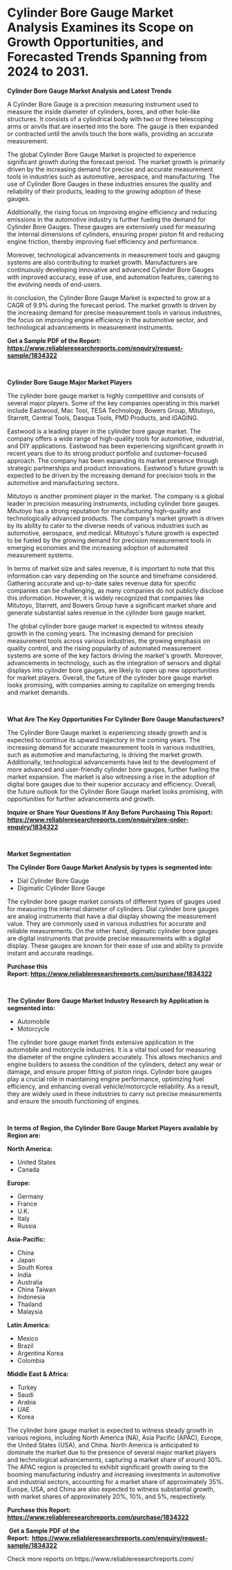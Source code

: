 <p><h1>Cylinder Bore Gauge Market Analysis Examines its Scope on Growth Opportunities, and Forecasted Trends Spanning from 2024 to 2031.</h1></p><p><strong>Cylinder Bore Gauge Market Analysis and Latest Trends</strong></p>
<p><p>A Cylinder Bore Gauge is a precision measuring instrument used to measure the inside diameter of cylinders, bores, and other hole-like structures. It consists of a cylindrical body with two or three telescoping arms or anvils that are inserted into the bore. The gauge is then expanded or contracted until the anvils touch the bore walls, providing an accurate measurement.</p><p>The global Cylinder Bore Gauge Market is projected to experience significant growth during the forecast period. The market growth is primarily driven by the increasing demand for precise and accurate measurement tools in industries such as automotive, aerospace, and manufacturing. The use of Cylinder Bore Gauges in these industries ensures the quality and reliability of their products, leading to the growing adoption of these gauges.</p><p>Additionally, the rising focus on improving engine efficiency and reducing emissions in the automotive industry is further fueling the demand for Cylinder Bore Gauges. These gauges are extensively used for measuring the internal dimensions of cylinders, ensuring proper piston fit and reducing engine friction, thereby improving fuel efficiency and performance.</p><p>Moreover, technological advancements in measurement tools and gauging systems are also contributing to market growth. Manufacturers are continuously developing innovative and advanced Cylinder Bore Gauges with improved accuracy, ease of use, and automation features, catering to the evolving needs of end-users.</p><p>In conclusion, the Cylinder Bore Gauge Market is expected to grow at a CAGR of 9.9% during the forecast period. The market growth is driven by the increasing demand for precise measurement tools in various industries, the focus on improving engine efficiency in the automotive sector, and technological advancements in measurement instruments.</p></p>
<p><strong>Get a Sample PDF of the Report:&nbsp; <a href="https://www.reliableresearchreports.com/enquiry/request-sample/1834322">https://www.reliableresearchreports.com/enquiry/request-sample/1834322</a></strong></p>
<p>&nbsp;</p>
<p><strong>Cylinder Bore Gauge Major Market Players</strong></p>
<p><p>The cylinder bore gauge market is highly competitive and consists of several major players. Some of the key companies operating in this market include Eastwood, Mac Tool, TESA Technology, Bowers Group, Mitutoyo, Starrett, Central Tools, Dasqua Tools, PMD Products, and iGAGING.</p><p>Eastwood is a leading player in the cylinder bore gauge market. The company offers a wide range of high-quality tools for automotive, industrial, and DIY applications. Eastwood has been experiencing significant growth in recent years due to its strong product portfolio and customer-focused approach. The company has been expanding its market presence through strategic partnerships and product innovations. Eastwood's future growth is expected to be driven by the increasing demand for precision tools in the automotive and manufacturing sectors.</p><p>Mitutoyo is another prominent player in the market. The company is a global leader in precision measuring instruments, including cylinder bore gauges. Mitutoyo has a strong reputation for manufacturing high-quality and technologically advanced products. The company's market growth is driven by its ability to cater to the diverse needs of various industries such as automotive, aerospace, and medical. Mitutoyo's future growth is expected to be fueled by the growing demand for precision measurement tools in emerging economies and the increasing adoption of automated measurement systems.</p><p>In terms of market size and sales revenue, it is important to note that this information can vary depending on the source and timeframe considered. Gathering accurate and up-to-date sales revenue data for specific companies can be challenging, as many companies do not publicly disclose this information. However, it is widely recognized that companies like Mitutoyo, Starrett, and Bowers Group have a significant market share and generate substantial sales revenue in the cylinder bore gauge market.</p><p>The global cylinder bore gauge market is expected to witness steady growth in the coming years. The increasing demand for precision measurement tools across various industries, the growing emphasis on quality control, and the rising popularity of automated measurement systems are some of the key factors driving the market's growth. Moreover, advancements in technology, such as the integration of sensors and digital displays into cylinder bore gauges, are likely to open up new opportunities for market players. Overall, the future of the cylinder bore gauge market looks promising, with companies aiming to capitalize on emerging trends and market demands.</p></p>
<p>&nbsp;</p>
<p><strong>What Are The Key Opportunities For Cylinder Bore Gauge Manufacturers?</strong></p>
<p><p>The Cylinder Bore Gauge market is experiencing steady growth and is expected to continue its upward trajectory in the coming years. The increasing demand for accurate measurement tools in various industries, such as automotive and manufacturing, is driving the market growth. Additionally, technological advancements have led to the development of more advanced and user-friendly cylinder bore gauges, further fueling the market expansion. The market is also witnessing a rise in the adoption of digital bore gauges due to their superior accuracy and efficiency. Overall, the future outlook for the Cylinder Bore Gauge market looks promising, with opportunities for further advancements and growth.</p></p>
<p><strong>Inquire or Share Your Questions If Any Before Purchasing This Report: <a href="https://www.reliableresearchreports.com/enquiry/pre-order-enquiry/1834322">https://www.reliableresearchreports.com/enquiry/pre-order-enquiry/1834322</a></strong></p>
<p>&nbsp;</p>
<p><strong>Market Segmentation</strong></p>
<p><strong>The Cylinder Bore Gauge Market Analysis by types is segmented into:</strong></p>
<p><ul><li>Dial Cylinder Bore Gauge</li><li>Digimatic Cylinder Bore Gauge</li></ul></p>
<p><p>The cylinder bore gauge market consists of different types of gauges used for measuring the internal diameter of cylinders. Dial cylinder bore gauges are analog instruments that have a dial display showing the measurement value. They are commonly used in various industries for accurate and reliable measurements. On the other hand, digimatic cylinder bore gauges are digital instruments that provide precise measurements with a digital display. These gauges are known for their ease of use and ability to provide instant and accurate readings.</p></p>
<p><strong>Purchase this Report:&nbsp;<a href="https://www.reliableresearchreports.com/purchase/1834322">https://www.reliableresearchreports.com/purchase/1834322</a></strong></p>
<p>&nbsp;</p>
<p><strong>The Cylinder Bore Gauge Market Industry Research by Application is segmented into:</strong></p>
<p><ul><li>Automobile</li><li>Motorcycle</li></ul></p>
<p><p>The cylinder bore gauge market finds extensive application in the automobile and motorcycle industries. It is a vital tool used for measuring the diameter of the engine cylinders accurately. This allows mechanics and engine builders to assess the condition of the cylinders, detect any wear or damage, and ensure proper fitting of piston rings. Cylinder bore gauges play a crucial role in maintaining engine performance, optimizing fuel efficiency, and enhancing overall vehicle/motorcycle reliability. As a result, they are widely used in these industries to carry out precise measurements and ensure the smooth functioning of engines.</p></p>
<p>&nbsp;</p>
<p><strong>In terms of Region, the Cylinder Bore Gauge Market Players available by Region are:</strong></p>
<p>
    <p> <strong> North America: </strong>
        <ul>
            <li>United States</li>
            <li>Canada</li>
        </ul>
        </p> 
    <p> <strong> Europe: </strong>
        <ul>
            <li>Germany</li>
            <li>France</li>
            <li>U.K.</li>
            <li>Italy</li>
            <li>Russia</li>
        </ul>
        </p> 
    <p> <strong> Asia-Pacific: </strong>
        <ul>
            <li>China</li>
            <li>Japan</li>
            <li>South Korea</li>
            <li>India</li>
            <li>Australia</li>
            <li>China Taiwan</li>
            <li>Indonesia</li>
            <li>Thailand</li>
            <li>Malaysia</li>
        </ul>
        </p> 
    <p> <strong> Latin America: </strong>
        <ul>
            <li>Mexico</li>
            <li>Brazil</li>
            <li>Argentina Korea</li>
            <li>Colombia</li>
        </ul>
        </p> 
    <p> <strong> Middle East & Africa: </strong>
        <ul>
            <li>Turkey</li>
            <li>Saudi</li>
            <li>Arabia</li>
            <li>UAE</li>
            <li>Korea</li>
        </ul>
    </p>
    </p>
<p><p>The cylinder bore gauge market is expected to witness steady growth in various regions, including North America (NA), Asia Pacific (APAC), Europe, the United States (USA), and China. North America is anticipated to dominate the market due to the presence of several major market players and technological advancements, capturing a market share of around 30%. The APAC region is projected to exhibit significant growth owing to the booming manufacturing industry and increasing investments in automotive and industrial sectors, accounting for a market share of approximately 35%. Europe, USA, and China are also expected to witness substantial growth, with market shares of approximately 20%, 10%, and 5%, respectively.</p></p>
<p><strong>Purchase this Report: <a href="https://www.reliableresearchreports.com/purchase/1834322">https://www.reliableresearchreports.com/purchase/1834322</a></strong></p>
<p>&nbsp;<strong>Get a Sample PDF of the Report:&nbsp;&nbsp;<a href="https://www.reliableresearchreports.com/enquiry/request-sample/1834322">https://www.reliableresearchreports.com/enquiry/request-sample/1834322</a></strong></p>
<p><strong></strong></p>
<p>Check more reports on https://www.reliableresearchreports.com/</p>